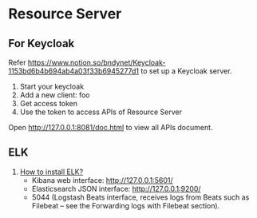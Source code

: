 # Resource Server

## For Keycloak 
 
Refer https://www.notion.so/bndynet/Keycloak-1153bd6b4b694ab4a03f33b6945277d1
to set up a Keycloak server.

1. Start your keycloak
1. Add a new client: foo
1. Get access token
1. Use the token to access APIs of Resource Server

Open http://127.0.0.1:8081/doc.html to view all APIs document.

## ELK

1. [How to install ELK?](https://elk-docker.readthedocs.io/#installation)
    - Kibana web interface: http://127.0.0.1:5601/
    - Elasticsearch JSON interface: http://127.0.0.1:9200/
    - 5044 (Logstash Beats interface, receives logs from Beats such as Filebeat – see the Forwarding logs with Filebeat section).
